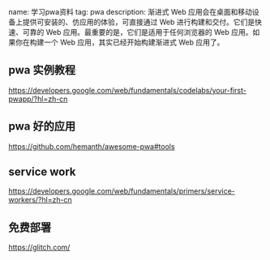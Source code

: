 name: 学习pwa资料
tag: pwa
description: 渐进式 Web 应用会在桌面和移动设备上提供可安装的、仿应用的体验，可直接通过 Web 进行构建和交付。它们是快速、可靠的 Web 应用。最重要的是，它们是适用于任何浏览器的 Web 应用。如果你在构建一个 Web 应用，其实已经开始构建渐进式 Web 应用了。

## pwa 实例教程

https://developers.google.com/web/fundamentals/codelabs/your-first-pwapp/?hl=zh-cn

## pwa 好的应用

https://github.com/hemanth/awesome-pwa#tools

## service work

https://developers.google.com/web/fundamentals/primers/service-workers/?hl=zh-cn

## 免费部署

https://glitch.com/